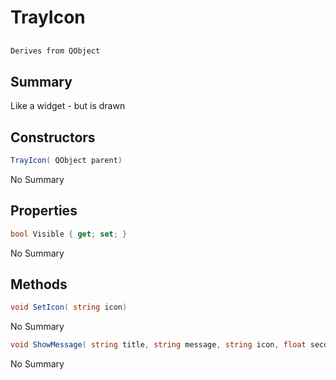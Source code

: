 # TrayIcon

## 
```c#
Derives from QObject
```

## Summary

Like a widget - but is drawn
## Constructors

```c#
TrayIcon( QObject parent) 
```
No Summary
## Properties

```c#
bool Visible { get; set; } 
```
No Summary
## Methods

```c#
void SetIcon( string icon) 
```
No Summary
```c#
void ShowMessage( string title, string message, string icon, float seconds) 
```
No Summary
